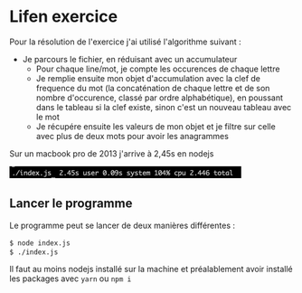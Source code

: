# Lifen exercice

Pour la résolution de l'exercice j'ai utilisé l'algorithme suivant :

- Je parcours le fichier, en réduisant avec un accumulateur
  - Pour chaque line/mot, je compte les occurences de chaque lettre
  - Je remplie ensuite mon objet d'accumulation avec la clef de frequence du mot (la concaténation de chaque lettre et de son nombre d'occurence, classé par ordre alphabétique), en poussant dans le tableau si la clef existe, sinon c'est un nouveau tableau avec le mot
  - Je récupére ensuite les valeurs de mon objet et je filtre sur celle avec plus de deux mots pour avoir les anagrammes

Sur un macbook pro de 2013 j'arrive à 2,45s en nodejs

![result](./result.png)

## Lancer le programme

Le programme peut se lancer de deux manières différentes :

```
$ node index.js
$ ./index.js
```

Il faut au moins nodejs installé sur la machine et préalablement avoir installé les packages avec `yarn` ou `npm i`
